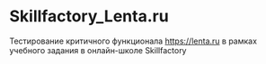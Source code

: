# Skillfactory_Lenta.ru
Тестирование критичного функционала https://lenta.ru в рамках учебного задания в онлайн-школе Skillfactory
